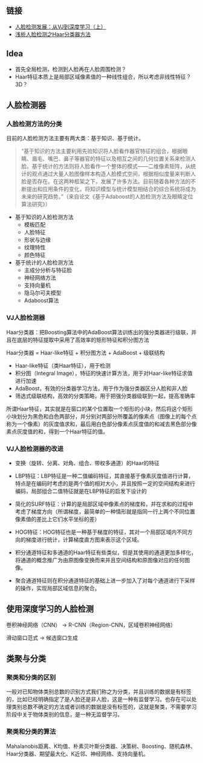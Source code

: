 

## 链接

* [人脸检测发展：从VJ到深度学习（上）](https://www.leiphone.com/news/201608/MPXlWtGaJLPYL7NB.html)
* [浅析人脸检测之Haar分类器方法](http://www.cnblogs.com/ello/archive/2012/04/28/2475419.html)

## Idea

* 首先全局检测，检测到人脸再在人脸周围检测？
* Haar特征本质上是局部区域像素值的一种线性组合，所以考虑非线性特征？3D？

## 人脸检测器

### 人脸检测方法的分类

目前的人脸检测方法主要有两大类：基于知识、基于统计。

> “基于知识的方法主要利用先验知识将人脸看作器官特征的组合，根据眼睛、眉毛、嘴巴、鼻子等器官的特征以及相互之间的几何位置关系来检测人脸。基于统计的方法则将人脸看作一个整体的模式——二维像素矩阵，从统计的观点通过大量人脸图像样本构造人脸模式空间，根据相似度量来判断人脸是否存在。在这两种框架之下，发展了许多方法。目前随着各种方法的不断提出和应用条件的变化，将知识模型与统计模型相结合的综合系统将成为未来的研究趋势。”（来自论文《基于Adaboost的人脸检测方法及眼睛定位算法研究》）

* 基于知识的人脸检测方法
  * 模板匹配
  * 人脸特征
  * 形状与边缘
  * 纹理特性
  * 颜色特征
* 基于统计的人脸检测方法
  * 主成分分析与特征脸
  * 神经网络方法
  * 支持向量机
  * 隐马尔可夫模型
  * Adaboost算法

### VJ人脸检测器

Haar分类器：把Boosting算法中的AdaBoost算法训练出的强分类器进行级联，并且在底层的特征提取中采用了高效率的矩形特征和积分图方法

Haar分类器 =  Haar-like特征 + 积分图方法 + AdaBoost + 级联结构

* Haar-like特征（类Haar特征），用于检测
* 积分图（Integral Image），特征的快速计算方法，用于对Haar-like特征求值进行加速
* AdaBoost，有效的分类器学习方法，用于作为强分类器区分人脸和非人脸
* 筛选式级联结构，高效的分类策略，用于把强分类器级联到一起，提高准确率

所谓Haar特征，其实就是在窗口的某个位置取一个矩形的小块，然后将这个矩形小块划分为黑色和白色两部分，并分别对两部分所覆盖的像素点（图像上的每个点称为一个像素）的灰度值求和，最后用白色部分像素点灰度值的和减去黑色部分像素点灰度值的和，得到一个Haar特征的值。    

### VJ人脸检测器的改进

* 变换（旋转、分离、对角、组合、带权多通道）的Haar的特征

* LBP特征：LBP特征是一种二值编码特征，其直接基于像素灰度值进行计算，特点是在编码时考虑的是两个值的相对大小，并且按照一定的空间结构来进行编码，局部组合二值特征就是在LBP特征的启发下设计的

* 简化的SURF特征：计算的是局部区域中像素点的梯度和，并在求和的过程中考虑了梯度方向（所谓梯度，最简单的一种情形就是指同一行上两个不同位置像素值的差比上它们水平坐标的差）

* HOG特征：HOG特征也是一种基于梯度的特征，其对一个局部区域内不同方向的梯度进行统计，计算梯度直方图来表示这个区域。

* 积分通道特征和多通道的Haar特征有些类似，但是其使用的通道更加多样化，将通道的概念推广为由原图像变换而来并且空间结构和原图像对应的任何图像。
* 聚合通道特征则在积分通道特征的基础上进一步加入了对每个通道进行下采样的操作，实现局部区域信息的聚合。

## 使用深度学习的人脸检测

卷积神经网络（CNN） -> R-CNN（Region-CNN，区域卷积神经网络）

滑动窗口范式 -> 候选窗口生成

## 类聚与分类

### 聚类和分类的区别

一般对已知物体类别总数的识别方式我们称之为分类，并且训练的数据是有标签的，比如已经明确指定了是人脸还是非人脸，这是一种有监督学习。也存在可以处理类别总数不确定的方法或者训练的数据是没有标签的，这就是聚类，不需要学习阶段中关于物体类别的信息，是一种无监督学习。

### 聚类和分类的算法

Mahalanobis距离、K均值、朴素贝叶斯分类器、决策树、Boosting、随机森林、Haar分类器、期望最大化、K近邻、神经网络、支持向量机。
